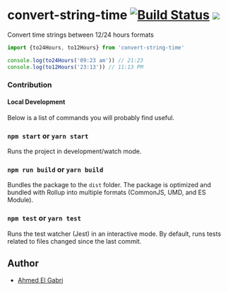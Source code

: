 # convert-string-time [![Build Status](https://travis-ci.com/ahmedelgabri/convert-string-time.svg?branch=master)](https://travis-ci.com/ahmedelgabri/convert-string-time) [![](https://badgen.net/bundlephobia/minzip/convert-string-time)](https://bundlephobia.com/result?p=convert-string-time)

Convert time strings between 12/24 hours formats

```ts
import {to24Hours, to12Hours} from 'convert-string-time'

console.log(to24Hours('09:23 am')) // 21:23
console.log(to12Hours('23:13')) // 11:13 PM
```

### Contribution

#### Local Development

Below is a list of commands you will probably find useful.

### `npm start` or `yarn start`

Runs the project in development/watch mode.

### `npm run build` or `yarn build`

Bundles the package to the `dist` folder. The package is optimized and bundled
with Rollup into multiple formats (CommonJS, UMD, and ES Module).

### `npm test` or `yarn test`

Runs the test watcher (Jest) in an interactive mode. By default, runs tests
related to files changed since the last commit.

## Author

- [Ahmed El Gabri](https://twitter.com/ahmedelgabri)
